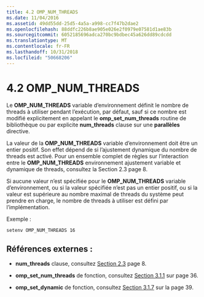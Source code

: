 ```yaml
---
title: 4.2 OMP_NUM_THREADS
ms.date: 11/04/2016
ms.assetid: 49dd55dd-25d5-4a5a-a998-cc7f47b2dae2
ms.openlocfilehash: 88ddfc226b8ae905e026e2f0979e07581d1ae83b
ms.sourcegitcommit: 6052185696adca270bc9bdbec45a626dd89cdcdd
ms.translationtype: MT
ms.contentlocale: fr-FR
ms.lasthandoff: 10/31/2018
ms.locfileid: "50668206"
---
```

# <a name="42-ompnumthreads"></a>4.2 OMP_NUM_THREADS

Le **OMP_NUM_THREADS** variable d’environnement définit le nombre de threads à utiliser pendant l’exécution, par défaut, sauf si ce nombre est modifié explicitement en appelant le **omp_set_num_threads** routine de bibliothèque ou par explicite **num_threads** clause sur une **parallèles** directive.

La valeur de la **OMP_NUM_THREADS** variable d’environnement doit être un entier positif. Son effet dépend de si l’ajustement dynamique du nombre de threads est activé. Pour un ensemble complet de règles sur l’interaction entre le **OMP_NUM_THREADS** environnement ajustement variable et dynamique de threads, consultez la Section 2.3 page 8.

Si aucune valeur n’est spécifiée pour le **OMP_NUM_THREADS** variable d’environnement, ou si la valeur spécifiée n’est pas un entier positif, ou si la valeur est supérieure au nombre maximal de threads du système peut prendre en charge, le nombre de threads à utiliser est défini par l’implémentation.

Exemple :

```
setenv OMP_NUM_THREADS 16
```

## <a name="cross-references"></a>Références externes :

- **num_threads** clause, consultez [Section 2.3](../../parallel/openmp/2-3-parallel-construct.md) page 8.

- **omp_set_num_threads** de fonction, consultez [Section 3.1.1](../../parallel/openmp/3-1-1-omp-set-num-threads-function.md) sur page 36.

- **omp_set_dynamic** de fonction, consultez [Section 3.1.7](../../parallel/openmp/3-1-7-omp-set-dynamic-function.md) sur la page 39.